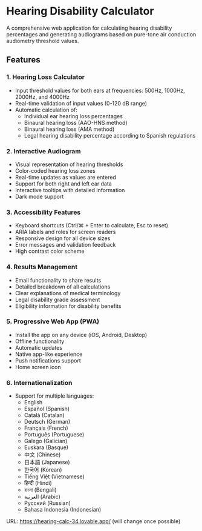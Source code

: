 # Hearing Disability Calculator

A comprehensive web application for calculating hearing disability percentages and generating audiograms based on pure-tone air conduction audiometry threshold values.

## Features

### 1. Hearing Loss Calculator
- Input threshold values for both ears at frequencies: 500Hz, 1000Hz, 2000Hz, and 4000Hz
- Real-time validation of input values (0-120 dB range)
- Automatic calculation of:
  - Individual ear hearing loss percentages
  - Binaural hearing loss (AAO-HNS method)
  - Binaural hearing loss (AMA method)
  - Legal hearing disability percentage according to Spanish regulations

### 2. Interactive Audiogram
- Visual representation of hearing thresholds
- Color-coded hearing loss zones
- Real-time updates as values are entered
- Support for both right and left ear data
- Interactive tooltips with detailed information
- Dark mode support

### 3. Accessibility Features
- Keyboard shortcuts (Ctrl/⌘ + Enter to calculate, Esc to reset)
- ARIA labels and roles for screen readers
- Responsive design for all device sizes
- Error messages and validation feedback
- High contrast color scheme

### 4. Results Management
- Email functionality to share results
- Detailed breakdown of all calculations
- Clear explanations of medical terminology
- Legal disability grade assessment
- Eligibility information for disability benefits

### 5. Progressive Web App (PWA)
- Install the app on any device (iOS, Android, Desktop)
- Offline functionality
- Automatic updates
- Native app-like experience
- Push notifications support
- Home screen icon

### 6. Internationalization
- Support for multiple languages:
  - English
  - Español (Spanish)
  - Català (Catalan)
  - Deutsch (German)
  - Français (French)
  - Português (Portuguese)
  - Galego (Galician)
  - Euskara (Basque)
  - 中文 (Chinese)
  - 日本語 (Japanese)
  - 한국어 (Korean)
  - Tiếng Việt (Vietnamese)
  - हिन्दी (Hindi)
  - বাংলা (Bengali)
  - العربية (Arabic)
  - Русский (Russian)
  - Bahasa Indonesia (Indonesian)

URL: https://hearing-calc-34.lovable.app/ (will change once possible)
